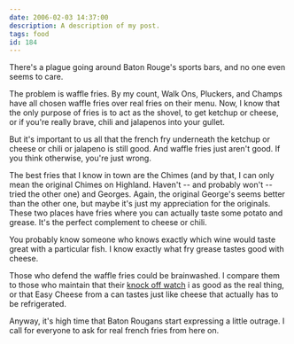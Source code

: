 ```yaml
---
date: 2006-02-03 14:37:00
description: A description of my post.
tags: food
id: 184
---
```

There's a plague going around Baton Rouge's sports bars, and no one even seems to care.

The problem is waffle fries.  By my count, Walk Ons, Pluckers, and Champs have all chosen waffle fries over real fries on their menu.  Now, I know that the only purpose of fries is to act as the shovel, to get ketchup or cheese, or if you're really brave, chili and jalapenos into your gullet.
<!--more-->
But it's important to us all that the french fry underneath the ketchup or cheese or chili or jalapeno is still good.  And waffle fries just aren't good.  If you think otherwise, you're just wrong.

The best fries that I know in town are the Chimes (and by that, I can only mean the original Chimes on Highland.  Haven't -- and probably won't -- tried the other one) and Georges.  Again, the original George's seems better than the other one, but maybe it's just my appreciation for the originals.  These two places have fries where you can actually taste some potato and grease.  It's the perfect complement to cheese or chili.  

You probably know someone who knows exactly which wine would taste great with a particular fish.  I know exactly what fry grease tastes good with cheese.

Those who defend the waffle fries could be brainwashed.  I compare them to those who maintain that their <a href="http://theskinnyonbenny.com/blog2/archives/108">knock off watch</a> i as good as the real thing, or that Easy Cheese from a can tastes just like cheese that actually has to be refrigerated.

Anyway, it's high time that Baton Rougans start expressing a little outrage.  I call for everyone to ask for real french fries from here on.